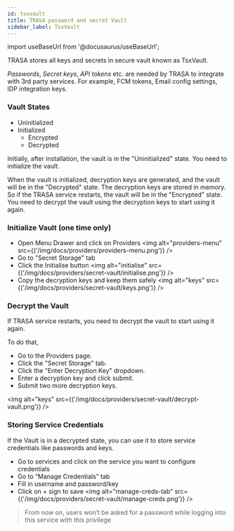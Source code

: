 ```yaml
---
id: tsxvault
title: TRASA password and secret Vault
sidebar_label: TsxVault
---
```


import useBaseUrl from '@docusaurus/useBaseUrl';

TRASA stores all keys and secrets in secure vault known as TsxVault.

_Passwords_, _Secret keys_, _API tokens_ etc. are needed by TRASA to integrate with 3rd party services. For example, FCM tokens, Email config settings, IDP integration keys.

### Vault States

- Uninitialized
- Initialized
  - Encrypted
  - Decrypted

Initially, after installation, the vault is in the "Uninitialized" state. You need to initialize the vault.

When the vault is initialized, decryption keys are generated, and the vault will be in the "Decrypted" state.
The decryption keys are stored in memory. So if the TRASA service restarts, the vault will be in the "Encrypted" state.
You need to decrypt the vault using the decryption keys to start using it again.

### Initialize Vault (one time only)

- Open Menu Drawer and click on Providers
  <img alt="providers-menu" src={('/img/docs/providers/providers-menu.png')} />
- Go to "Secret Storage" tab
- Click the Initialise button
  <img alt="initialise" src={('/img/docs/providers/secret-vault/initialise.png')} />
- Copy the decryption keys and keep them safely
  <img alt="keys" src={('/img/docs/providers/secret-vault/keys.png')} />

### Decrypt the Vault

If TRASA service restarts, you need to decrypt the vault to start using it again.

To do that,

- Go to the Providers page.
- Click the "Secret Storage" tab.
- Click the "Enter Decryption Key" dropdown.
- Enter a decryption key and click submit.
- Submit two more decryption keys.

<img alt="keys" src={('/img/docs/providers/secret-vault/decrypt-vault.png')} />

### Storing Service Credentials

If the Vault is in a decrypted state, you can use it to store service credentials like passwords and keys.

- Go to services and click on the service you want to configure credentials
- Go to “Manage Credentials” tab
- Fill in username and password/key
- Click on + sign to save
  <img alt="manage-creds-tab" src={('/img/docs/providers/secret-vault/manage-creds.png')} />

> From now on, users won’t be asked for a password while logging into this service with this privilege
